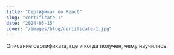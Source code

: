 ```yaml
---
title: "Сертификат по React"
slug: "certificate-1"
date: "2024-05-15"
cover: "/images/blog/certificate-1.jpg"
---
```


Описание сертификата, где и когда получен, чему научились.
